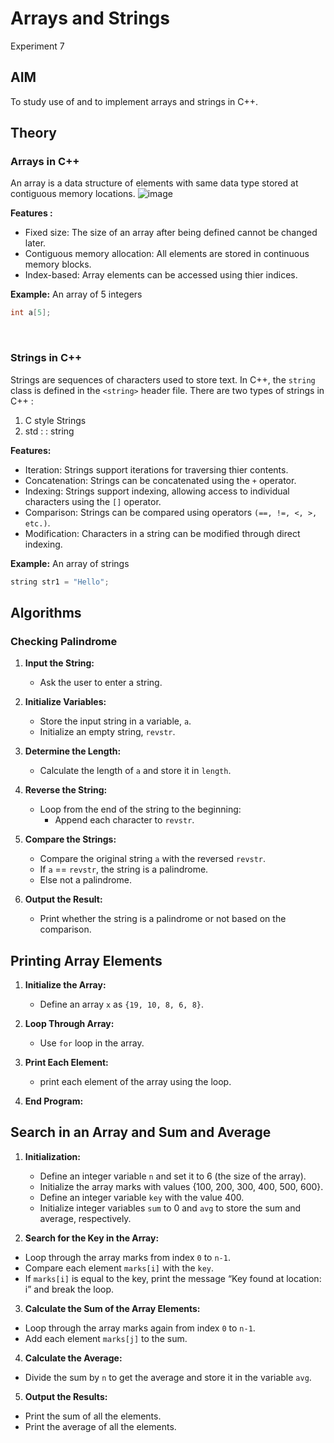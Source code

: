 # Arrays and Strings
Experiment 7


## AIM
To study use of and to implement arrays and strings in C++.

## Theory

### Arrays in C++
An array is a data structure of elements with same data type stored at contiguous memory locations. 
![image](https://images.app.goo.gl/o7YGBEiosDpRrsMn8a2d5f40e1371)


**Features :**
- Fixed size: The size of an array after being defined cannot be changed later.
- Contiguous memory allocation: All elements are stored in continuous memory blocks.
- Index-based: Array elements can be accessed using thier indices.

**Example:**
An array of 5 integers
```cpp
int a[5]; 
```
<br>


### Strings in C++
Strings are sequences of characters used to store text. In C++, the `string` class is defined in the ```<string>``` header file. There are two types of strings in C++ : <br>
1. C style Strings
2. std : : string

**Features:**
- Iteration: Strings support iterations for traversing thier contents.
- Concatenation: Strings can be concatenated using the `+` operator.
- Indexing: Strings support indexing, allowing access to individual characters using the `[]` operator.
- Comparison: Strings can be compared using operators `(==, !=, <, >, etc.)`.
- Modification: Characters in a string can be modified through direct indexing.

**Example:**
An array of strings
```cpp
string str1 = "Hello"; 
```
## Algorithms
### Checking Palindrome


1. **Input the String:**
   - Ask the user to enter a string.

2. **Initialize Variables:**
   - Store the input string in a variable, `a`.
   - Initialize an empty string, `revstr`.

3. **Determine the Length:**
   - Calculate the length of `a` and store it in `length`.

4. **Reverse the String:**
   - Loop from the end of the string to the beginning:
     - Append each character to `revstr`.

5. **Compare the Strings:**
   - Compare the original string `a` with the reversed `revstr`.
   - If `a` == `revstr`, the string is a palindrome.
   - Else not a palindrome.

6. **Output the Result:**
   - Print whether the string is a palindrome or not based on the comparison.


## Printing Array Elements

1. **Initialize the Array:**
   - Define an array `x` as  `{19, 10, 8, 6, 8}`.

2. **Loop Through Array:**
   - Use `for` loop in the array.

3. **Print Each Element:**
   - print each element of the array using the loop.

4. **End Program:**



## Search in an Array and Sum and Average

1. **Initialization:**
   - Define an integer variable `n` and set it to 6 (the size of the array).
   - Initialize the array marks with values {100, 200, 300, 400, 500, 600}.
   - Define an integer variable `key` with the value 400.
   - Initialize integer variables `sum` to 0 and `avg` to store the sum and average, respectively.

2.	**Search for the Key in the Array:**
   - Loop through the array marks from index `0` to `n-1`.
   - Compare each element `marks[i]` with the `key`.
   - If `marks[i]` is equal to the key, print the message “Key found at location: i” and break the loop.

3.	**Calculate the Sum of the Array Elements:**
   - Loop through the array marks again from index `0` to `n-1`.
   - Add each element `marks[j]` to the sum.

4.	**Calculate the Average:**
   - Divide the sum by `n` to get the average and store it in the variable `avg`.

5.	**Output the Results:**
   - Print the sum of all the elements.
   - Print the average of all the elements.